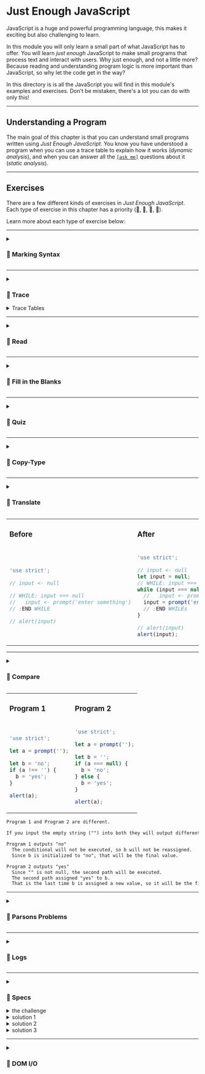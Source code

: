 # Just Enough JavaScript

JavaScript is a huge and powerful programming language, this makes it exciting
but also challenging to learn.

In this module you will only learn a small part of what JavaScript has to offer.
You will learn _just enough_ JavaScript to make small programs that process text
and interact with users. Why just enough, and not a little more? Because reading
and understanding program logic is more important than JavaScript, so why let
the code get in the way?

In this directory is is all the JavaScript you will find in this module's
examples and exercises. Don't be mistaken, there's a lot you can do with only
this!

---

## Understanding a Program

The main goal of this chapter is that you can understand small programs written
using _Just Enough JavaScript_. You know you have understood a program when you
can use a trace table to explain how it works (_dynamic analysis_), and when you
can answer all the [`[ask me]`](https://youtu.be/5uCJBiQ7MkA?t=388) questions about it (_static analysis_).

---

## Exercises

There are a few different kinds of exercises in _Just Enough JavaScript_. Each
type of exercise in this chapter has a priority (🥚, 🐣, 🐥, 🐔).

Learn more about each type of exercise below:

---

<details markdown="1">
  <summary>
    <h3>🥚 Marking Syntax</h3>
  </summary>

  A good way to internalize JS syntax is to practice marking it on a page.
  Printing code and marking on paper is a great way to go, but you can also do it
  in your browser with the `?highlight` lens.

  > Check the following parts of the Study Lenses demo to learn more about 
  > how to switch lenses and what the highlight lens is all about:
  >
  > - [How to change a lense via the URL](https://youtu.be/5uCJBiQ7MkA?t=624)
  > - [See code in different lenses (highlight)](https://youtu.be/5uCJBiQ7MkA?t=68)

  Here's a quick guide for how to mark each piece of syntax:

  1. **Primitives**:A small arrow _under_ the primitive.
  1. **Identifiers**: A line _under_ the identifier.
  1. **Function Calls**: A line under the identifier and a half-box under the
    arguments.
  1. **Operators**: A small arrow _above_ on the operator.
  1. **Keywords**: A line _over_ the keyword.
  1. **Blocks**: A half-box written in the block's indentation.
  1. **Checks**: A half-box written over the check.

  You will find images of how to mark the code in the `/examples` folders found under each chapter. _(Open this [image link](./02-primitive-values/syntax/examples/logging-primitives.png) in a new Tab to see an example.)_

  Familiarize yourself with the syntax of each new language feature by marking
  each part in a different color. Taking a few minutes to familiarize yourself
  with how JavaScript is written _before_ studying full programs will make the
  rest go a lot smoother.

  #### `// prettier-ignore`

  The marking exercises will have an extra block around the code and a comment
  written before the block. You can ignore that. It's there so that Prettier doesn't
  remove the extra spacing when it formats the code.
</details>

---

<details markdown="1">
  <summary>
    <h3>🥚 Trace</h3>
  </summary>

  Practice _being the computer_, executing code line by line with your mind the
  same way the computer does. Until you learn how to _trace_ code, programs and
  bugs will be a mystery! After you've learned how to trace, it will still be hard
  to understand programs but you'll at least know how to start :) Learning to
  trace is tricky, but will save you many many hours in the future.

  Because it can be hard to know if you are tracing correctly without someone by
  your side to answer your questions, there are a few buttons to help you along
  the way:

  - **table**: the _table_ button will open an empty trace table in your browser
    that you can use to step through a program by hand.
  - **trace**: the _trace_ button will log a trace of the program's execution to
    the console. You can use this to learn how to step through a program, and to
    see if your trace tables are correct. _(Open this [link](https://youtu.be/5uCJBiQ7MkA?t=308) in a new Tab to see a quick demo of the trace lens)_
  - **openIn jsTutor**: exercises without user interactions can be opened in JS
    Tutor, this website will show you what is happening in program memory with
    each step.
  - **debugger**: You can open any exercise in your browser's debugger using the
    `[debug]` button. At first you may find the debugger overwhelming, but with
    some practice it may become your favorite way to study code.

  If you like to draw on code as you trace what's happening you can do that with
  any file! Just replace `?--defaults` in your browser's URL bar with `?highlight`
  and you're good to go.

</details>


<details markdown="1">

  <summary>Trace Tables</summary>

  Trace tables have been around as long as computer programming (probably). The
  challenge with a trace table is to run the code in your head, keeping track of
  all the variables in your program by hand. This is also called a _dry run_ or a
  _desk check_.

  You can write trace tables on paper with a pencil, or you can use the trace
  tables built into Study Lenses. There are three different types of trace table
  available in Study Lenses:

  1. **steps**: The _steps_ table asks you to be the computer and to go step by
    step through the program, recording each time a variable is declared, read,
    or assigned. When you use the steps table you can check your work by pressing
    `trace` button and comparing your table to the console output.
  2. **values**: The _values_ table is the traditional type of trace table. With
    the _values_ table you only keep track of each time a variable is assigned a
    new value. You can also check your _values_ table by using the `trace` button
    and only checking against the _assign_ logs
  3. **Operators**: This table is for studying operator precedence, you'll learn
    more about this in Debugging.

  You may find that the **steps** table is more helpful in the beginning when you
  are first learning. It forces you to pay close attention to each step of program
  execution.

  Later on you may prefer the **values** table because it allows you to look at
  the bigger picture and see more clearly the _strategy_ (or _algorithm_) of a
  program.

  <details markdown="1">
    <summary>links about <strong>values</strong> trace tables</summary>
    <br>

    - videos
      - [TeamComputing](https://www.youtube.com/watch?v=DyeVR1zb7Jo)
      - [Computer Science Tutorials](https://www.youtube.com/watch?v=UbANyxE7pGE)
      - [Chris Mayfield](https://www.youtube.com/watch?v=tJGrie7k97c)
      - [Revise Computer Science](https://www.youtube.com/watch?v=dzYlncc72O0)
      - [5 Minutes to Code: Programming Basics "Trace Tables"](https://www.youtube.com/watch?v=i2qLAVBUERs)
    - articles
      - [akxl - Desk Checking](https://www.akxl.org/JavaProgramming1/TraceTables.htm)
      - [101computing](https://www.101computing.net/using-trace-tables/),
        [online table](https://www.101computing.net/trace-table/)
      - [ibcomputerscience](https://ibcomputerscience.xyz/trace-tables/)
      - [wikipedia](https://en.wikipedia.org/wiki/Trace_table)
      - [bits of bytes](https://www.bitsofbytes.co/trace-tables.html)

  </details>

</details>

---

<details markdown="1">
  <summary>
    <h3>🥚 Read</h3>
  </summary>

  Practice reading small programs and identifying key features in the code. You
  will need to find syntax features, different scopes, variable usage, and much
  more.

  Most of the exercises are small interactive programs and have a list of
  questions to help guide you explore the program. When you've answered all of
  those questions you can keep going with the `[ask me]` button.

</details>

---

<details markdown="1">
  <summary>
    <h3>🥚 Fill in the Blanks</h3>
  </summary>

  Fill-in-the-blanks exercises will be JS scripts with some blanks for you to fill
  in and (sometimes) a comment describing what should happen. Some exercises will
  simple like this:

  ```js
  'use strict';

  console.log(true && _); // true
  ```

  But others will be more complex. Larger exercises will open with the [`?blanks`](https://www.youtube.com/watch?v=5uCJBiQ7MkA&t=434s) lens where you will be able to decide how many words you want to remove from the
  program. You will be shown a list of all the words that have ben removed from
  the program, and have the option to compare the modified program to the correct
  solution using a _diff editor_.

</details>

---

<details markdown="1">
  <summary>
    <h3>🥚 Quiz</h3>
  </summary>

  Some chapters will have a `/quiz` folder, these contain multiple choice
  questions to test your knowledge. By the end of this module you should be
  comfortable finding the right answers for each quiz **_and_** understanding why
  the wrong answers are incorrect.

  Careful, passing the quizzes is not enough! Being able to answer questions is
  not the same thing as building and practicing skills. Even if you are
  comfortable with the quiz in a chapter, you should _still_ keep practice the
  exercises.

</details>

---

<details markdown="1">
  <summary>
    <h3>🥚 Copy-Type</h3>
  </summary>

  Ever heard of "copy-paste"? This is kind of like that but a much better way to
  learn. Instead of letting the computer do the copy and pasting for you, you need
  to do the copying and the typing.

  With Copy-Type exercises you will practice writing out programs from a blank
  page. On the left is an empty editor, on the right is the finished code: you
  need to re-write the program _exactly_ into the editor on the left. But there's
  a catch! You can only see one of the editors at a time, and you can't
  copy-type >:) Your goal will be to memorize the syntax and structures of
  JavaScript, you will not be running these programs or changing them.

  You can study these exercises alone to memorize and master JS syntax, flipping
  between _read_ and \_write like a flashcard. Or you can do them in small groups.
  If you study these in groups you and your group members should take turns in
  each role:

  - **Reader**: The _reader_ will open the finished program and will read the
    program out loud, guiding the _writer_ as they complete the program. The
    reader's challenge is help the writer _exactly_ reproduce the code; each
    space, each new line, each character, each capital letter, everything!
  - **Writers**: the _writers_ will try to write down _exactly_ the correct
    program following only the instructions of reader. No peaking! The writers
    should not look at the finished program, only listen to the advice of their
    reader and follow the hints in the editor.

  Looking for an extra challenge? Try to complete these exercises _without ever_
  showing each other your screens!

</details>


---

<details markdown="1">
  <summary>
    <h3>🥚 Translate</h3>
  </summary>

  You'll be given a JavaScript file with `'use strict'` up top and a commented out
  PseudoCode program, you will need to translate the program to JavaScript.

  These exercises will give you a chance to practice JS syntax, read PseudoCode
  and analyze the logic in small programs.

  Writing code is only a tiny part of programming. Understanding the problem and
  designing a solution is much more important!

  And JavaScript has a lot of syntax and can be slow to write, you just learned
  all that syntax and are probably wishing you never have to use it again.
  PseudoCode to the rescue!

  The purpose of PseudoCode is for developers to sketch and discuss ideas without
  worrying about the computer understanding their code. There are some conventions
  for how to write PseudoCode so other developers can understand you but it's
  flexible. As long as your colleagues understand you, that's all that counts.

  You don't need to spend a lot of time studying PseudoCode, the syntax isn't so
  hard and you'll pick it up as you use it. With Study Lenses you can also convert
  any JavaScript code into PseudoCode which gives you more than enough examples to
  learn from.

</details>

<table>

<tr>
<td>

### Before

</td>
<td>

### After

</td>
</tr>

<tr>
<td>

```js
'use strict';

// input <- null

// WHILE: input === null
//   input <- prompt('enter something')
// :END WHILE

// alert(input)
```

</td>
<td>

```js
'use strict';

// input <- null
let input = null;
// WHILE: input === null
while (input === null) {
  //   input <- prompt('enter something')
  input = prompt('enter something');
  // :END WHILEs
}

// alert(input)
alert(input);
```

</td>
</tr>
</table>

---
<details markdown="1">
  <summary>
    <h3>🐣 Compare</h3>
  </summary>

  Compare two programs, do they have the same behavior (_data in, data out_)?

  - _If they do have **the same** behavior_: explain how the different lines of
    code create the same behavior.
  - _if they have **different** behavior_: find test cases that show the
    difference and explain why the programs behave differently for these tests.

  Each exercise will have a hidden answer to if the programs are the same or not,
  but they will not explain why they are the same or give test cases. That's up to
  you!

  Below is an example of two programs you might compare and a good answer (you can
  write your answers somewhere, or just say them aloud.):

</details>


<table>
<tr>
<td>

### Program 1

</td>
<td>

### Program 2

</td>
</tr>
<tr>
<td>

```js
'use strict';

let a = prompt('');

let b = 'no';
if (a !== '') {
  b = 'yes';
}

alert(a);
```

</td>
<td>

```js
'use strict';

let a = prompt('');

let b = '';
if (a === null) {
  b = 'no';
} else {
  b = 'yes';
}

alert(a);
```

</td>
</tr>
</table>

```txt
Program 1 and Program 2 are different.

If you input the empty string ("") into both they will output different values.

Program 1 outputs "no"
  The conditional will not be executed, so b will not be reassigned.
  Since b is initialized to "no", that will be the final value.

Program 2 outputs "yes"
  Since "" is not null, the second path will be executed.
  The second path assigned "yes" to b.
  That is the last time b is assigned a new value, so it will be the final value
```

---

<details markdown="1">
  <summary>
    <h3>🐣 Parsons Problems</h3>
  </summary>

  Parsons problems are designed to help you study snippets of code without getting
  caught by errors. You'll be given lines of code and your task is to place them
  in order. But it's not always as easy as it sounds! Exercises will have extra
  lines as distraction, you'll need to figure out which lines are part of the
  program and which are there to confuse you.

  **Here's a [video guide](https://www.youtube.com/watch?v=8mRlMF96gLA){:target="_blank"} to the `Parsons` lens.**

  - [Parsons Problems have same Learning Gains as Writing or Fixing code, in less time](https://computinged.wordpress.com/2017/11/17/parsons-problems-have-same-learning-gains-as-writing-or-fixing-code-in-less-time-koli-calling-2017-preview)
  <!-- - [How to study programming](https://medium.com/swlh/how-to-study-computer-programming-parsons-problems-2bfdefabfd86) -->
  - [Teaching coding: What is a Parsons Problem?](https://georgejmount.com/parsons-problems/)

</details>

---

<details markdown="1">
  <summary>
    <h3>🐥 Logs</h3>
  </summary>

  These are exercises where you practice writing as many programs as possible that
  print the specific logs. When you run a program the console will display the
  _expected logs_ (what your program _should_ print) and your _actual logs_ (what
  your program _did_ print). If your actual logs are different from the expected
  logs the exercise will show which logs are incorrect.

  These exercises are meant for exploring JavaScript and all the creative ways you
  can write code that does the same thing. For example:

  <details>
  <summary>Here are 3 solutions to the challenge "<em>write
  a program that logs <code>1</code>, <code>2</code>, <code>3</code></em>"</summary>
  <br />

  Just plain old logs (boring):

  ```js
  'use strict';

  console.log(1);
  console.log(2);
  console.log(3);
  ```

  Adding `1` to a variable:

  ```js
  'use strict';

  let number = 1;
  console.log(number);

  number = number + 1;
  console.log(number);

  number = number + 1;
  console.log(number);
  ```

  Stepping up to 3 with a while loop:

  ```js
  'use strict';

  let number = 1;
  while (number <= 3) {
    console.log(number);
    number = number + 1;
  }
  ```

  Stepping up by 1 to the length of user input. Only works when the user follows
  their instructions:

  ```js
  'use strict';

  let input = null;
  while (input === null) {
    input = prompt('enter something with 3 characters');
  }

  let number = 1;
  while (number < input.length) {
    console.log(number);
    number = number + 1;
  }
  ```

  </details>

  There will be two types of log exercises:

  - **Not Interactive**: These exercises will not have any user interactions, all
    you need to do is write code that matches the expected logs.
  - **Interactive**: Interactive exercises will be more complicated. You'll need
    to write some code _and/or_ pass in the correct input to match the expected
    logs.

  Each exercise comes with a few starter programs to help you think of different
  ways to solve the same problem. But you're not limited to these suggestions, you
  can always start a new solution from an empty page!

</details>  


---

<details markdown="1">
  <summary>
    <h3>🐔 Specs</h3>
  </summary>

  > these exercises can be more challenging, if you get lots of errors or can't
  > finish them right away that's ok. You'll learn more about writing programs
  > later on.

  "Specs" is short for "specifications". In development a
  [_specification_](https://en.wikipedia.org/wiki/Software_requirements_specification#Structure)
  is a description of the software that needs to be built - specific enough that
  the team can get started but general enough that it doesn't tell them how to
  write each file of code. Importantly, specs will also help a team know when
  their software is good enough to call it done.

  The `specs` exercises will ask you to write small interactive programs that meet
  certain specifications. None of these exercises will be large programs, and each
  one can be solved using only what you have learned in previous chapters of Just
  Enough JavaScript.

  All exercises will have these 4 parts:

  1. **User Stories**: those are the interactions a user can have with this
    software when it is finished. You will also be given _acceptance criteria_ to
    help you know when you've satisfied the user story.
  2. **Test Cases**: example input/output pairs - What data can you expect to come
    out of your program when you input certain values? You can use these test
    cases to make sure your software functions correctly. But don't stop there!
    See if you can think of other strange inputs that might break your program.
  3. **Starter Code**: each exercise will have some starter code with a couple `_`
    blanks. You can change this as much as you want, it's just a suggestion
  4. **Checklist**: working code does not mean you're finished! There is a
    checklist to help you know when your code is complete. You will need to make
    sure your code is formatted, has good variable names, is well-commented and
    error-free.

  Even with these constraints, there are many different solutions to each problem.
  See how many you can find! Below are 3 different ways to write a program that
  meet the same specifications - to add excitement to the user's input (and there
  are still many more solutions):

</details>  

<details>
<summary>the challenge</summary>

```js
'use strict';
/*
  1. ===== the user story =====

  a user can provide any input to a prompt
    - given the input is null, the program is sad
    - given the input is not null, the program is excited

  2. ===== the test cases =====

  test cases:
    the user cancels:
      null -> ':('
    any input is exciting:
      '' -> '!'
      'hi' -> 'hi!'
      'javascript' -> 'javascript!'
*/

// 3.  ===== the starter code =====

console.log('--- begin program ---');

/* --- gather user input --- */

let input = prompt(_);
console.log('input:', input);

/* --- declare initial output --- */

let output = _;

/* --- create final output --- */

/* --- alert the result --- */

console.log('output:', output);
alert(output);

console.log('--- end program ---');

/*
  4. ===== the checklist =====

  checklist:
    [ ] the code is formatted
    [ ] linting check passes
    [ ] variable names are clear and helpful
    [ ] each line of code is explained in a comment above that line
      - use full sentences and correct JS vocabulary
    [ ] the program runs
    [ ] the program has no errors
    [ ] all of the test cases work
    [ ] you tested strange inputs that could break your program (edge cases)
*/
```

</details>

<details>
<summary>solution 1</summary>

```js
'use strict';
/*
  a user can provide any input to a prompt
    - given the input is null, the program is sad
    - given the input is not null, the program is excited

  test cases:
    the user cancels:
      null -> ':('
    any input is exciting:
      '' -> '!'
      'hi' -> 'hi!'
      'javascript' -> 'javascript!'
*/

console.log('--- begin program ---');

/* --- gather user input --- */

// maybe not the most clear instructions, but it's good enough for now
let input = prompt('if you cancel i will be sad. otherwise i will be excited.');
console.log('input:', input);

/* --- declare initial output --- */

// declaring output to an empty string
//  it will be assigned the correct value in a conditional later on
let output = '';

/* --- create final output --- */

// input will only be null if the user canceled
if (input === null) {
  // assign the sad output value because the user canceled
  output = ':(';
} else {
  // this is the path for any input that is not from the user canceling
  //  since the user didn't cancel, i assigned added some excitement
  output = input + '!';
}

/* --- alert the result --- */

console.log('output:', output);
alert(output);

console.log('--- end program ---');

/*
  checklist:
    [x] the code is formatted
    [x] variable names are clear and helpful
    [x] each line of code is explained in a comment above that line
      - use full sentences and correct JS vocabulary
    [x] the program runs
    [x] the program has no errors
    [x] all of the test cases work
    [x] you tested strange inputs that could break your program (edge cases)
*/
```

</details>

<details>
<summary>solution 2</summary>

```js
'use strict';
/*
  a user can provide any input to a prompt
    - given the input is null, the program is sad
    - given the input is not null, the program is excited

  test cases:
    the user cancels:
      null -> ':('
    any input is exciting:
      '' -> '!'
      'hi' -> 'hi!'
      'javascript' -> 'javascript!'
*/

console.log('--- begin program ---');

/* --- gather user input --- */

// maybe not the most clear instructions, but it's good enough for now
let input = prompt('give me something to be excited about:');
console.log('input:', input);

/* --- declare initial output --- */

// initialized the output to the sad output, assuming the user canceled
//  if they didn't cancel, the program will later reassign the correct value
let output = ':(';

/* --- create final output --- */

// check if the user inputted a string value
if (input !== null) {
  // if they did not cancel, be excited about their input
  output = input + '!';
}

/* --- alert the result --- */

console.log('output:', output);
alert(output);

console.log('--- end program ---');

/*
  checklist:
    [x] the code is formatted
    [x] variable names are clear and helpful
    [x] each line of code is explained in a comment above that line
      - use full sentences and correct JS vocabulary
    [x] the program runs
    [x] the program has no errors
    [x] all of the test cases work
    [x] you tested strange inputs that could break your program (edge cases)
*/
```

</details>

<details>
<summary>solution 3</summary>

```js
'use strict';
/*
  a user can provide any input to a prompt
    - given the input is null, the program is sad
    - given the input is not null, the program is excited

  test cases:
    the user cancels:
      null -> ':('
    any input is exciting:
      '' -> '!'
      'hi' -> 'hi!'
      'javascript' -> 'javascript!'
*/

console.log('--- begin program ---');

/* --- gather user input --- */

// maybe not the most clear instructions, but it's good enough for now
let input = prompt('give me something to be excited about:');
console.log('input:', input);

/* --- declare initial output --- */

// initialize the output to be excited, assuming the user didn't cancel
//  if they did cancel, the program will later reassign the correct value
let output = input + '!';

/* --- create final output --- */

// check if the user actually canceled
if (input === null) {
  // if they did cancel, be sad
  output = ':(';
}

/* --- alert the result --- */

console.log('output:', output);
alert(output);

console.log('--- end program ---');

/*
  checklist:
    [x] the code is formatted
    [x] variable names are clear and helpful
    [x] each line of code is explained in a comment above that line
      - use full sentences and correct JS vocabulary
    [x] the program runs
    [x] the program has no errors
    [x] all of the test cases work
    [x] you tested strange inputs that could break your program (edge cases)
*/
```

</details>

---

<details markdown="1">
  <summary>
    <h3>🐔 DOM I/O</h3>
  </summary>

  Small interactive web pages that use the DOM I/O library. Each exercise will
  have an _obfuscated_ solution so you can compare the output of your program to
  the expected output without being able to read the solution.

</details>
